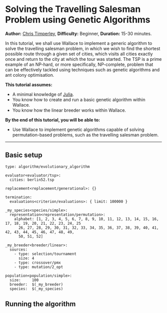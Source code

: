 # Solving the Travelling Salesman Problem using Genetic Algorithms

**Author:** [Chris Timperley](http://www.christimperley.co.uk),
**Difficulty:** Beginner,
**Duration:** 15-30 minutes.

In this tutorial, we shall use Wallace to implement a generic algorithm to
solve the travelling salesman problem, in which we wish to find the shortest
possible route through a given set of cities, which visits all cities exactly once
and return to the city at which the tour was started. The TSP is a prime example
of an NP-hard, or more specifically, NP-complete, problem that can be
effectively tackled using techniques such as genetic algorithms and ant colony
optimisation.

**This tutorial assumes:**

* A minimal knowledge of [Julia](http://julialang.org/).
* You know how to create and run a basic genetic algorithm within Wallace.
* You know how the linear breeder works within Wallace.

**By the end of this tutorial, you will be able to:**

* Use Wallace to implement genetic algorithms capable of solving
  permutation-based problems, such as the travelling salesman problem.

--------------------------------------------------------------------------------

## Basic setup

```
type: algorithm/evolutionary_algorithm

evaluator<evaluator/tsp>:
  cities: berlin52.tsp

replacement<replacement/generational>: {}

termination:
  evaluations<criterion/evaluations>: { limit: 100000 }

_my_species<species/simple>:
  representation<representation/permutation>:
    alphabet: [1, 2, 3, 4, 5, 6, 7, 8, 9, 10, 11, 12, 13, 14, 15, 16, 17, 18, 19, 20, 21, 22, 23, 24, 25
      26, 27, 28, 29, 30, 31, 32, 33, 34, 35, 36, 37, 38, 39, 40, 41, 42, 43, 44, 45, 46, 47, 48, 49,
      50, 51, 52]

_my_breeder<breeder/linear>:
  sources:
    - type: selection/tournament
      size: 4
    - type: crossover/pmx
    - type: mutation/2_opt

population<population/simple>:
  size:     100
  breeder:  $(_my_breeder)
  species:  $(_my_species)
```

## Running the algorithm

